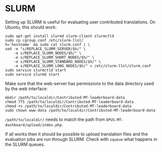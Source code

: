 
# SLURM

Setting up SLURM is useful for evaluating user contributed translations.
On Ubuntu, this should work:

```
sudo apt-get install slurmd slurm-client slurmctld
sudo cp cgroup.conf /etc/slurm-llnl/
h=`hostname` && sudo cat slurm.conf | \
sed -e "s/REPLACE_SLURM_SERVER/$h/" \
    -e s/REPLACE_SLURM_NODES/$h/" \
    -e s/REPLACE_SLURM_SHORT_NODES/$h/" \
    -e s/REPLACE_SLURM_STANDARD_NODES/$h/" \
    -e s/REPLACE_SLURM_LONG_NODES/$h/" > /etc/slurm-llnl/slurm.conf
sudo service slurmctld start
sudo service slurmd start
```

Make sure that the web-server has permissions to the data directory used by the web interface:

```
mkdir /path/to/localdir/Contributed-MT-leaderboard-data
chmod 775 /path/to/localdir/Contributed-MT-leaderboard-data
chmod +s /path/to/localdir/Contributed-MT-leaderboard-data
sudo chown www-data /path/to/localdir/Contributed-MT-leaderboard-data
```

`/path/to/localdir/` needs to match the path from `OPUS-MT-dashboard/upload/index.php`.

If all works then it should be possible to upload translation files and the evaluation jobs are run through SLURM. Check with `squeue` what happens in the SLURM queues.
